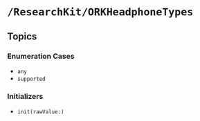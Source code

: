 # ``/ResearchKit/ORKHeadphoneTypes``

<!-- The content below this line is auto-generated and is redundant. You should either incorporate it into your content above this line or delete it. -->

## Topics

### Enumeration Cases

- ``any``
- ``supported``

### Initializers

- ``init(rawValue:)``